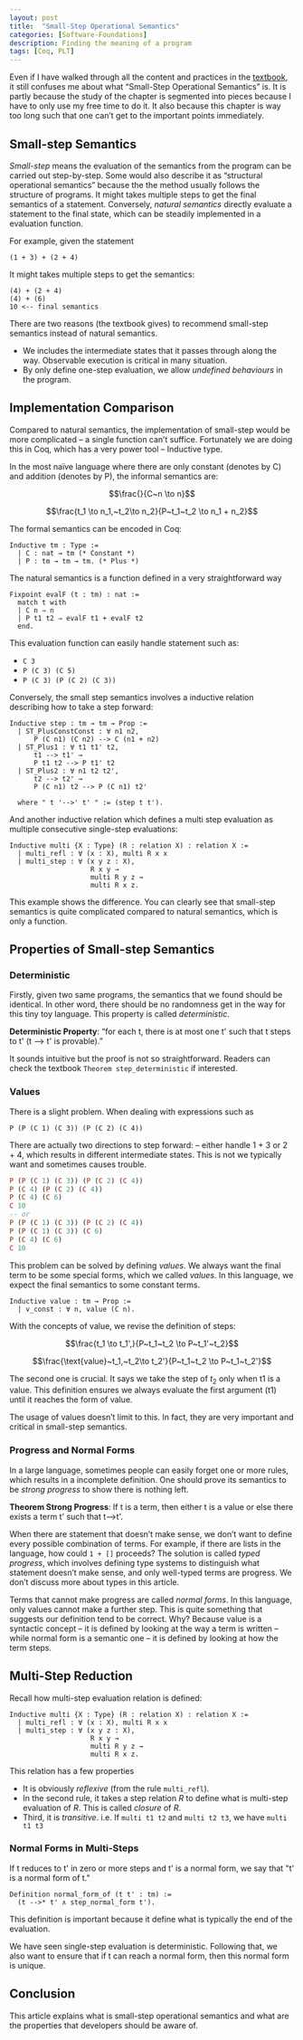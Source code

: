 ```yaml
---
layout: post
title:  "Small-Step Operational Semantics"
categories: [Software-Foundations]
description: Finding the meaning of a program
tags: [Coq, PLT]
---
```



Even if I have walked through all the content and practices in the [textbook](https://softwarefoundations.cis.upenn.edu/plf-current/Smallstep.html), it still confuses me about what “Small-Step Operational Semantics” is. It is partly because the study of the chapter is segmented into pieces because I have to only use my free time to do it. It also because this chapter is way too long such that one can’t get to the important points immediately.

## Small-step Semantics

*Small-step* means the evaluation of the semantics from the program can be carried out step-by-step. Some would also describe it as “structural operational semantics” because the the method usually follows the structure of programs. It might takes multiple steps to get the final semantics of a statement. Conversely, *natural semantics* directly evaluate a statement to the final state, which can be steadily implemented in a evaluation function.

For example, given the statement

```
(1 + 3) + (2 + 4)
```

It might takes multiple steps to get the semantics:

```
(4) + (2 + 4)
(4) + (6)
10 <-- final semantics
```

There are two reasons (the textbook gives) to recommend small-step semantics instead of natural semantics.
- We includes the intermediate states that it passes through along the way. Observable execution is critical in many situation. 
- By only define one-step evaluation, we allow *undefined behaviours* in the program. 

## Implementation Comparison

Compared to natural semantics, the implementation of small-step would be more complicated – a single function can’t suffice. Fortunately we are doing this in Coq, which has a very power tool  – Inductive type. 

In the most naïve language where there are only constant (denotes by C) and addition (denotes by P), the informal semantics are: 

$$\frac{}{C~n \to n}$$

$$\frac{t_1 \to n_1,~t_2\to n_2}{P~t_1~t_2 \to n_1 + n_2}$$

The formal semantics can be encoded in Coq:

```coq
Inductive tm : Type :=
  | C : nat → tm (* Constant *)
  | P : tm → tm → tm. (* Plus *)
```

The natural semantics is a function defined in a very straightforward way

```coq
Fixpoint evalF (t : tm) : nat :=
  match t with
  | C n ⇒ n
  | P t1 t2 ⇒ evalF t1 + evalF t2
  end.
```

This evaluation function can easily handle statement such as:
- `C 3`
- `P (C 3) (C 5)`
- `P (C 3) (P (C 2) (C 3))`

Conversely, the small step semantics involves a inductive relation describing how to take a step forward:

```coq
Inductive step : tm → tm → Prop :=
  | ST_PlusConstConst : ∀ n1 n2,
      P (C n1) (C n2) --> C (n1 + n2)
  | ST_Plus1 : ∀ t1 t1' t2,
      t1 --> t1' →
      P t1 t2 --> P t1' t2
  | ST_Plus2 : ∀ n1 t2 t2',
      t2 --> t2' →
      P (C n1) t2 --> P (C n1) t2'

  where " t '-->' t' " := (step t t').
```

And another inductive relation which defines a multi step evaluation as multiple consecutive single-step evaluations:

```coq
Inductive multi {X : Type} (R : relation X) : relation X :=
  | multi_refl : ∀ (x : X), multi R x x
  | multi_step : ∀ (x y z : X),
                    R x y →
                    multi R y z →
                    multi R x z.
```

This example shows the difference. You can clearly see that small-step semantics is quite complicated compared to natural semantics, which is only a function. 

## Properties of Small-step Semantics

### Deterministic

Firstly, given two same programs, the semantics that we found should be identical. In other word, there should be no randomness get in the way for this tiny toy language. This property is called *deterministic*.  

**Deterministic Property**: “for each t, there is at most one t' such that t steps to t' (t --> t' is provable).”

It sounds intuitive but the proof is not so straightforward. Readers can check the textbook `Theorem step_deterministic` if interested. 
### Values

There is a slight problem. When dealing with expressions such as

```
P (P (C 1) (C 3)) (P (C 2) (C 4))
```

There are actually two directions to step forward: – either handle 1 + 3 or 2 + 4, which results in different intermediate states. This is not we typically want and sometimes causes trouble. 

```haskell
P (P (C 1) (C 3)) (P (C 2) (C 4))
P (C 4) (P (C 2) (C 4))
P (C 4) (C 6)
C 10
-- or
P (P (C 1) (C 3)) (P (C 2) (C 4))
P (P (C 1) (C 3)) (C 6)
P (C 4) (C 6)
C 10
```

This problem can be solved by defining *values*. We always want the final term to be some special forms, which we called *values*. In this language, we expect the final semantics to some constant terms.

```coq
Inductive value : tm → Prop :=
  | v_const : ∀ n, value (C n).
```

With the concepts of value, we revise the definition of steps:

$$\frac{t_1 \to t_1',}{P~t_1~t_2 \to P~t_1'~t_2}$$

$$\frac{\text{value}~t_1,~t_2\to t_2'}{P~t_1~t_2 \to P~t_1~t_2'}$$

The second one is crucial. It says we take the step of $t_2$ only when t1 is a value. This definition ensures we always evaluate the first argument (t1) until it reaches the form of value. 

The usage of values doesn’t limit to this. In fact, they are very important and critical in small-step semantics. 

### Progress and Normal Forms

In a large language, sometimes people can easily forget one or more rules, which results in a incomplete definition. One should prove its semantics to be *strong progress* to show there is nothing left. 

**Theorem Strong Progress**: If t is a term, then either t is a value or else there exists a term t' such that t-->t'.

When there are statement that doesn’t make sense, we don’t want to define every possible combination of terms. For example, if there are lists in the language, how could `1 + []` proceeds? The solution is called *typed progress*, which involves defining type systems to distinguish what statement doesn’t make sense, and only well-typed terms are progress. We don’t discuss more about types in this article.

Terms that cannot make progress are called *normal forms*. In this language, only values cannot make a further step. This is quite something that suggests our definition tend to be correct. Why? Because value is a syntactic concept – it is defined by looking at the way a term is written – while normal form is a semantic one – it is defined by looking at how the term steps. 

## Multi-Step Reduction

Recall how multi-step evaluation relation is defined:

```coq
Inductive multi {X : Type} (R : relation X) : relation X :=
  | multi_refl : ∀ (x : X), multi R x x
  | multi_step : ∀ (x y z : X),
                    R x y →
                    multi R y z →
                    multi R x z.
```

This relation has a few properties
 - It is obviously _reflexive_ (from the rule `multi_refl`).
 - In the second rule, it takes a step relation $R$ to define what is multi-step evaluation of $R$. This is called *closure* of *R*. 
 - Third, it is *transitive*. i.e. If `multi t1 t2` and `multi t2 t3`, we have `multi t1 t3`

### Normal Forms in Multi-Steps

If t reduces to t' in zero or more steps and t' is a normal form, we say that "t' is a normal form of t."

```coq
Definition normal_form_of (t t' : tm) :=
  (t -->* t' ∧ step_normal_form t').
```

This definition is important because it define what is typically the end of the evaluation. 

We have seen single-step evaluation is deterministic. Following that, we also want to ensure that if t can reach a normal form, then this normal form is unique.

## Conclusion

This article explains what is small-step operational semantics and what are the properties that developers should be aware of. 